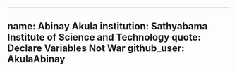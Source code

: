 ---
 name: Abinay Akula
 institution: Sathyabama Institute of Science and Technology
 quote: Declare Variables Not War
 github_user: AkulaAbinay
 ---
